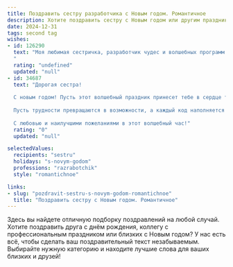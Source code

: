 ```yaml
---
title: Поздравить сестру разработчика с Новым годом. Романтичное
description: Хотите поздравить сестру с Новым годом или другим праздником? Наш ИИ создаст незабываемое поздравление, а вы обязательно выделитесь среди других.  
date: 2024-12-31
tags: second tag
wishes:
- id: 126290
  text: "Моя любимая сестричка, разработчик чудес и волшебных программ!  Пусть Новый год принесет тебе не только новые проекты, полные вдохновения, но и исполнение самых заветных желаний,  теплоту семейного очага и  искреннюю любовь. Пусть твоя жизнь будет яркой, как код, написанный с любовью, а сердце —  полным счастья и радости. С Новым годом!
  "
  rating: "undefined"
  updated: "null"
- id: 34687
  text: "Дорогая сестра!
  
  С новым годом! Пусть этот волшебный праздник принесет тебе в сердце тепло, а в жизни – новые горизонты и удивительные возможности. Как разработчик, ты создаешь миры, наполняя их смыслом и красотой, а я желаю, чтобы каждый твой проект был таким же ярким, как огни новогодней ночи.
  
  Пусть трудности превращаются в возможности, а каждый код наполняется вдохновением. Желаю тебе не только профессиональных успехов, но и любви, романтики и счастья, чтобы каждый день приносил радость и удовлетворение.
  
  С любовью и наилучшими пожеланиями в этот волшебный час!"
  rating: "0"
  updated: "null"

selectedValues:
  recipients: "sestru"
  holidays: "s-novym-godom"
  professions: "razrabotchik"
  style: "romantichnoe"

links:
- slug: "pozdravit-sestru-s-novym-godom-romantichnoe"
  title: "Поздравить сестру с Новым годом. Романтичное"
---
```


Здесь вы найдете отличную подборку поздравлений на любой случай. 
Хотите поздравить друга с днём рождения, коллегу с профессиональным праздником или близких с Новым годом? У нас есть всё, чтобы сделать ваш поздравительный текст незабываемым. Выбирайте нужную категорию и находите лучшие слова для ваших близких и друзей!
